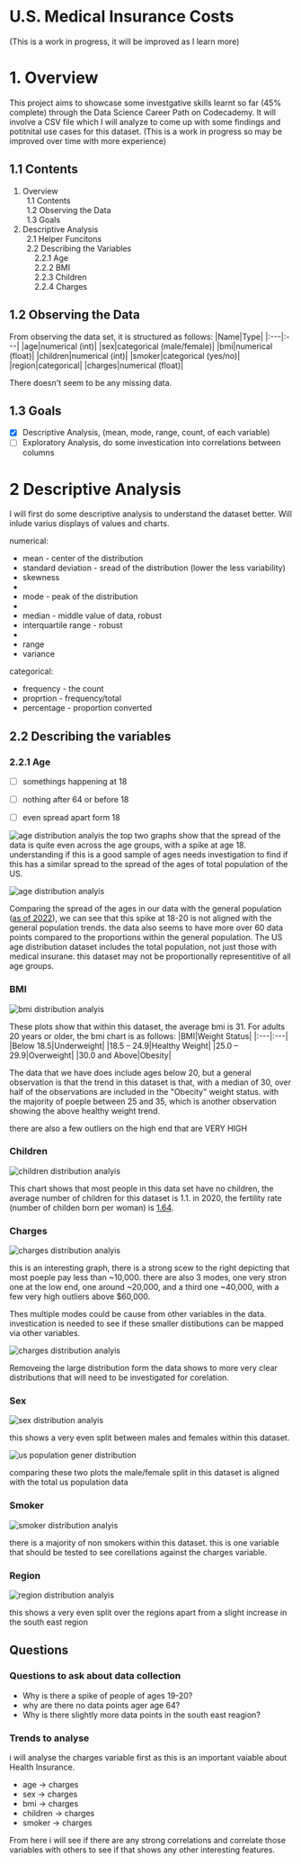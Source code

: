 # U.S. Medical Insurance Costs
(This is a work in progress, it will be improved as I learn more)

# 1. Overview

This project aims to showcase some investgative skills learnt so far (45% complete) through the Data Science Career Path on Codecademy. It will involve a CSV file which I will analyze to come up with some findings and potitnital use cases for this dataset. (This is a work in progress so may be improved over time with more experience) 

## 1.1 Contents

1. Overview  
&ensp;1.1 Contents  
&ensp;1.2 Observing the Data  
&ensp;1.3 Goals
2. Descriptive Analysis  
&ensp;2.1 Helper Funcitons  
&ensp;2.2 Describing the Variables  
&ensp;&ensp;&ensp;2.2.1 Age  
&ensp;&ensp;&ensp;2.2.2 BMI  
&ensp;&ensp;&ensp;2.2.3 Children  
&ensp;&ensp;&ensp;2.2.4 Charges  

## 1.2 Observing the Data
From observing the data set, it is structured as follows:
|Name|Type|
|:---|:---|
|age|numerical (int)|
|sex|categorical (male/female)|
|bmi|numerical (float)|
|children|numerical (int)|
|smoker|categorical (yes/no)|
|region|categorical|
|charges|numerical (float)|

There doesn't seem to be any missing data.

## 1.3 Goals
- [X] Descriptive Analysis, (mean, mode, range, count, of each variable)
- [ ] Exploratory Analysis, do some investication into correlations between columns

# 2 Descriptive Analysis

I will first do some descriptive analysis to understand the dataset better. Will inlude varius displays of values and charts.

numerical:

- mean - center of the distribution
- standard deviation - sread of the distribution (lower the less variability)
- skewness 
-
- mode - peak of the distribution
-
- median - middle value of data, robust
- interquartile range - robust
-
- range
- variance

categorical:

- frequency - the count
- proprtion - frequency/total
- percentage - proportion converted

## 2.2 Describing the variables

### 2.2.1 Age

- [ ] somethings happening at 18

- [ ] nothing after 64 or before 18

- [ ] even spread apart form 18

![age distribution analyis](graphs\age_distribution_analysis.png)
the top two graphs show that the spread of the data is quite even across the age groups, with a spike at age 18. understanding if this is a good sample of ages needs investigation to find if this has a similar spread to the spread of the ages of total population of the US.

![age distribution analyis](graphs\age_distribution_comparison.png)

Comparing the spread of the ages in our data with the general population ([as of 2022](https://data.census.gov/table/ACSST1Y2022.S0101?q=population%20by%20age)), we can see that this spike at 18-20 is not aligned with the general population trends. the data also seems to have more over 60 data points compared to the proportions within the general population. The US age distribution dataset includes the total population, not just those with medical insurane. this dataset may not be proportionally representitive of all age groups. 

### BMI

![bmi distribution analyis](graphs/bmi_distribution_analysis.png)

These plots show that within this dataset, the average bmi is 31. For adults 20 years or older, the bmi chart is as follows:
|BMI|Weight Status|
|:---|:---|
|Below 18.5|Underweight|
|18.5 – 24.9|Healthy Weight|
|25.0 – 29.9|Overweight|
|30.0 and Above|Obesity|

The data that we have does include ages below 20, but a general observation is that the trend in this dataset is that, with a median of 30, over half of the observations are included in the "Obecity" weight status. with the majority of poeple between 25 and 35, which is another observation showing the above healthy weight trend.

there are also a few outliers on the high end that are VERY HIGH

### Children

![children distribution analyis](graphs/children_distribution_analysis.png)

This chart shows that most people in this data set have no children, the average number of children for this dataset is 1.1. in 2020, the fertility rate (number of childen born per woman) is [1.64](https://en.wikipedia.org/wiki/Demographics_of_the_United_States#Vital_statistics:~:text=1.93-,1.64,-Life%20expectancy%20at).

### Charges

![charges distribution analyis](graphs/charges_distribution_analysis.png)

this is an interesting graph, there is a strong scew to the right depicting that most poeple pay less than ~10,000. there are also 3 modes, one very stron one at the low end, one around ~20,000, and a third one ~40,000, with a few very high outliers above $60,000.

Thes multiple modes could be cause from other variables in the data. investication is needed to see if these smaller distibutions can be mapped via other variables.

![charges distribution analyis](graphs\charges_distribution_minus_the_large_distribution.png)

Removeing the large distribution form the data shows to more very clear distributions that will need to be investigated for corelation.

### Sex 

![sex distribution analyis](graphs/sex_distribution_analysis.png)

this shows a very even split between males and females within this dataset.

![us population gener distribution](graphs\us_population.png)

comparing these two plots the male/female split in this dataset is aligned with the total us population data

### Smoker
![smoker distribution analyis](graphs/smoker_distribution_analysis.png)

there is a majority of non smokers within this dataset. this is one variable that should be tested to see corellations against the charges variable.

### Region

![region distribution analyis](graphs/region_distribution_analysis.png)

this shows a very even split over the regions apart from a slight increase in the south east region

## Questions

### Questions to ask about data collection
- Why is there a spike of people of ages 19-20?
- why are there no data points ager age 64?
- Why is there slightly more data points in the south east reagion? 

### Trends to analyse  
i will analyse the charges variable first as this is an important vaiable about Health Insurance. 
- age -> charges
- sex -> charges
- bmi -> charges
- children -> charges
- smoker -> charges  

From here i will see if there are any strong correlations and correlate those variables with others to see if that shows any other interesting features. 
